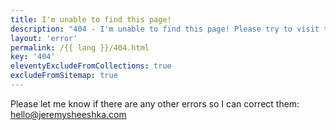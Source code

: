 ```yaml
---
title: I'm unable to find this page!
description: "404 - I'm unable to find this page! Please try to visit the home page. Please let me know if you encounter more errors!"
layout: 'error'
permalink: /{{ lang }}/404.html
key: '404'
eleventyExcludeFromCollections: true
excludeFromSitemap: true
---
```


Please let me know if there are any other errors so I can correct them: [hello@jeremysheeshka.com](mailto:hello@jeremysheeshka.ca)
